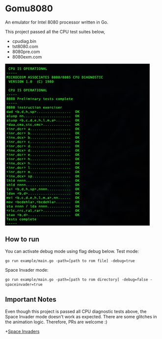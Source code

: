 # Gomu8080
An emulator for Intel 8080 processor written in Go.

This project passed all the CPU test suites below,
- cpudiag.bin
- tst8080.com
- 8080pre.com
- 8080exm.com

![Gomu8080](https://github.com/detohm/gomu8080/blob/main/docs/gomu8080.jpg?raw=true)

## How to run
You can activate debug mode using flag debug below.
Test mode:
```shell
go run example/main.go -path=[path to rom file] -debug=true
```
Space Invader mode:
```shell
go run example/main.go -path=[path to rom directory] -debug=false -spaceinvader=true
```

## Important Notes
Even though this project is passed all CPU diagnostic tests above, the Space Invader mode doesn't work as expected. There are some glitches in the animation logic. Therefore, PRs are welcome :)

+[Space Invaders](https://github.com/detohm/gomu8080/blob/main/docs/space-invaders.jpg?raw=true)